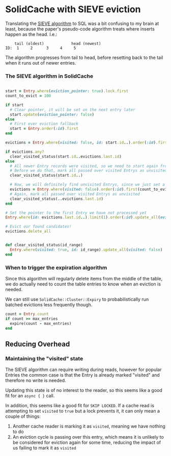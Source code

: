 # SolidCache with SIEVE eviction

Translating the [SIEVE algorithm](https://yazhuozhang.com/assets/pdf/nsdi24-sieve.pdf) to SQL was a bit confusing to my
brain at least, because the paper's pseudo-code algorithm treats where inserts happen as the head. I.e.:

```
    tail (oldest)            head (newest)
ID:  1     2      3     4     5

```

The algorithm progresses from tail to head, before resetting back to the tail when it runs out of newer entries.

### The SIEVE algorithm in SolidCache

```ruby

start = Entry.where(eviction_pointer: true).lock.first
count_to_evict = 100

if start
  # Clear pointer, it will be set on the next entry later
  start.update(eviction_pointer: false)
else
  # First ever eviction fallback
  start = Entry.order(:id).first
end

evictions = Entry.where(visited: false, id: start.id..).order(:id).first(count_to_evict)

if evictions.any?
  clear_visited_status(start.id..evictions.last.id)
else
  # All newer Entry records were visited, so we need to start again from the very oldest
  # Before we do that, mark all passed over visited Entrys as unvisited
  clear_visited_status(start.id..)

  # Now, we will definitely find unvisited Entrys, since we just set a bunch to unvisited
  evictions = Entry.where(visited: false).order(:id).first(count_to_evict)
  # Again, mark all passed over visited Entrys as unvisited
  clear_visited_status(..evictions.last.id)
end

# Set the pointer to the first Entry we have not processed yet
Entry.where(id: evictions.last.id..).limit(1).order(:id).update_all(eviction_pointer: true)

# Evict our found candidates!
evictions.delete_all


def clear_visited_status(id_range)
  Entry.where(visited: true, id: id_range).update_all(visited: false)
end
```


### When to trigger the expiration algorithm

Since this algorithm will regularly delete items from the middle of the table, we do actually need to count the table
entries to know when an eviction is needed.

We can still use `SolidCache::Cluster::Expiry` to probabilistically run batched evictions less frequently though.

```ruby
count = Entry.count
if count >= max_entries
  expire(count - max_entries)
end
```

## Reducing Overhead

### Maintaining the "visited" state

The SIEVE algorithm can require writing during reads, however for popular Entries the common case is that the Entry is
already marked "visited" and therefore no write is needed.

Updating this state is of no interest to the reader, so this seems like a good fit for an `async { }` call.

In addition, this seems like a good fit for `SKIP LOCKED`. If a cache read is attempting to set `visited` to `true`
but a lock prevents it, it can only mean a couple of things:

1. Another cache reader is marking it as `visited`, meaning we have nothing to do
2. An eviction cycle is passing over this entry, which means it is unlikely to be considered for eviction again for some
   time, reducing the impact of us failing to mark it as `visited`

